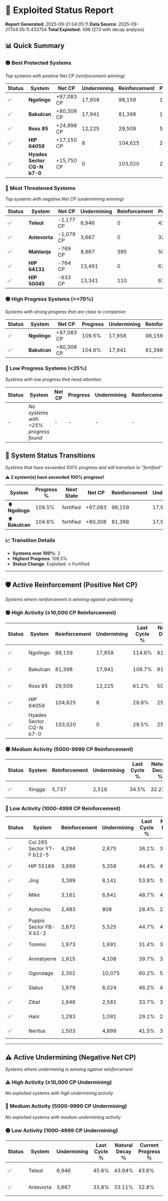 # 🌟 Exploited Status Report

**Report Generated:** 2025-09-21 04:05:11
**Data Source:** 2025-09-21T04:05:11.433754
**Total Exploited:** 498 (273 with decay analysis)

## 📊 Quick Summary

### 🟢 **Best Protected Systems**
*Top systems with positive Net CP (reinforcement winning)*

| Status | System | Net CP | Undermining | Reinforcement | Progress |
|--------|--------|--------|-------------|---------------|----------|
| ✅ | **Ngolingo** | +97,083 CP | 17,958 | 98,159 | 109.5% |
| ✅ | **Bakulcan** | +80,308 CP | 17,941 | 81,398 | 104.6% |
| ✅ | **Ross 85** | +24,998 CP | 12,225 | 29,509 | 57.7% |
| ✅ | **HIP 64059** | +17,150 CP | 8 | 104,625 | 29.9% |
| ✅ | **Hyades Sector CQ-N b7-0** | +15,750 CP | 0 | 103,020 | 29.5% |

### 🔴 **Most Threatened Systems**
*Top systems with negative Net CP (undermining winning)*

| Status | System | Net CP | Undermining | Reinforcement | Progress |
|--------|--------|--------|-------------|---------------|----------|
| ✅ | **Teleut** | -1,177 CP | 6,946 | 0 | 43.6% |
| ✅ | **Antevorta** | -1,079 CP | 3,667 | 0 | 32.8% |
| ✅ | **Mahlanja** | -769 CP | 8,867 | 395 | 50.3% |
| ✅ | **HIP 64131** | -764 CP | 13,491 | 0 | 67.4% |
| ✅ | **HIP 50045** | -633 CP | 13,341 | 110 | 67.0% |

### 🟢 **High Progress Systems (>=70%)**
*Systems with strong progress that are close to completion*

| Status | System | Net CP | Progress | Undermining | Reinforcement |
|--------|--------|--------|----------|-------------|---------------|
| ✅ | **Ngolingo** | +97,083 CP | 109.5% | 17,958 | 98,159 |
| ✅ | **Bakulcan** | +80,308 CP | 104.6% | 17,941 | 81,398 |

### 🔴 **Low Progress Systems (<25%)**
*Systems with low progress that need attention*

| Status | System | Net CP | Progress | Undermining | Reinforcement |
|--------|--------|--------|----------|-------------|---------------|
| - | *No systems with <25% progress found* | - | - | - | - |
## 🔄 System Status Transitions  
*Systems that have exceeded 100% progress and will transition to "fortified"*

**⚠️ 2 system(s) have exceeded 100% progress!**

| System | Progress % | Next State | Net CP | Reinforcement | Undermining | 
|--------|------------|-------------|--------|---------------|-------------|
| ⬆️ **Ngolingo** | 109.5% | fortified | +97,083 | 98,159 | 17,958 |
| ⬆️ **Bakulcan** | 104.6% | fortified | +80,308 | 81,398 | 17,941 |

### 📈 Transition Details
- **Systems over 100%**: 2
- **Highest Progress**: 109.5%
- **Status Change**: Exploited → Fortified

---

## 🛡️ Active Reinforcement (Positive Net CP)
*Systems where reinforcement is winning against undermining*

### 🟢 High Activity (≥10,000 CP Reinforcement)

| Status | System | Reinforcement | Undermining | Last Cycle % | Natural Decay % | Current Progress % | Current CP | Net CP | Activity |
|--------|--------|---------------|-------------|--------------|-----------------|-------------------|------------|--------|----------|
| ✅ | Ngolingo | 98,159 | 17,958 | 114.6% | 81.76% | 109.5% | 383,250 | +97,083 | 🟢 High Reinforcement |
| ✅ | Bakulcan | 81,398 | 17,941 | 109.7% | 81.65% | 104.6% | 366,100 | +80,308 | 🟢 High Reinforcement |
| ✅ | Ross 85 | 29,509 | 12,225 | 61.2% | 50.56% | 57.7% | 201,950 | +24,998 | 🟢 High Reinforcement |
| ✅ | HIP 64059 | 104,625 | 8 | 29.9% | 25.00% | 29.9% | 104,650 | +17,150 | 🟢 High Reinforcement |
| ✅ | Hyades Sector CQ-N b7-0 | 103,020 | 0 | 29.5% | 25.00% | 29.5% | 103,250 | +15,750 | 🟢 High Reinforcement |

### 🟡 Medium Activity (5000-9999 CP Reinforcement)

| Status | System | Reinforcement | Undermining | Last Cycle % | Natural Decay % | Current Progress % | Current CP | Net CP | Activity |
|--------|--------|---------------|-------------|--------------|-----------------|-------------------|------------|--------|----------|
| ✅ | Xingga | 5,737 | 2,518 | 34.5% | 32.22% | 33.8% | 118,299 | +5,544 | 🟡 Medium Reinforcement |

### 🔴 Low Activity (1000-4999 CP Reinforcement)

| Status | System | Reinforcement | Undermining | Last Cycle % | Natural Decay % | Current Progress % | Current CP | Net CP | Activity |
|--------|--------|---------------|-------------|--------------|-----------------|-------------------|------------|--------|----------|
| ✅ | Col 285 Sector YT-F b12-5 | 4,294 | 2,875 | 36.1% | 34.07% | 35.3% | 123,550 | +4,291 | 🔵 Low Reinforcement |
| ✅ | HIP 55189 | 3,668 | 5,358 | 44.4% | 41.91% | 42.9% | 150,150 | +3,482 | 🔵 Low Reinforcement |
| ✅ | Jing | 3,389 | 8,141 | 53.9% | 50.74% | 51.6% | 180,600 | +3,016 | 🔵 Low Reinforcement |
| ✅ | Mikir | 3,161 | 6,641 | 48.7% | 45.97% | 46.8% | 163,800 | +2,888 | 🔵 Low Reinforcement |
| ✅ | Aunochis | 2,483 | 808 | 28.4% | 27.46% | 28.2% | 98,699 | +2,602 | 🔵 Low Reinforcement |
| ✅ | Puppis Sector FB-X b1-2 | 2,672 | 5,525 | 44.7% | 42.40% | 43.1% | 150,850 | +2,464 | 🔵 Low Reinforcement |
| ✅ | Tommo | 1,973 | 1,691 | 31.4% | 30.31% | 30.9% | 108,150 | +2,049 | 🔵 Low Reinforcement |
| ✅ | Anmatyerre | 1,915 | 4,108 | 39.7% | 37.98% | 38.5% | 134,750 | +1,826 | 🔵 Low Reinforcement |
| ✅ | Ogondage | 2,302 | 10,075 | 60.2% | 56.79% | 57.3% | 200,549 | +1,773 | 🔵 Low Reinforcement |
| ✅ | Slatus | 1,879 | 6,024 | 46.2% | 44.03% | 44.5% | 155,750 | +1,651 | 🔵 Low Reinforcement |
| ✅ | Zibel | 1,646 | 2,581 | 33.7% | 32.57% | 33.0% | 115,500 | +1,495 | 🔵 Low Reinforcement |
| ✅ | Hani | 1,283 | 1,091 | 29.1% | 28.40% | 28.8% | 100,800 | +1,397 | 🔵 Low Reinforcement |
| ✅ | Neritus | 1,503 | 4,899 | 41.5% | 39.77% | 40.1% | 140,350 | +1,149 | 🔵 Low Reinforcement |


---

## ⚠️ Active Undermining (Negative Net CP)
*Systems where undermining is winning against reinforcement*

### ⚠️ High Activity (≥10,000 CP Undermining)

*No exploited systems with high undermining activity*

### 🔶 Medium Activity (5000-9999 CP Undermining)

*No exploited systems with medium undermining activity*

### 🟡 Low Activity (1000-4999 CP Undermining)

| Status | System | Undermining | Last Cycle % | Natural Decay % | Current Progress % | Reinforcement | Current CP | Net CP | Activity |
|--------|--------|-------------|--------------|-----------------|-------------------|---------------|------------|--------|----------|
| ✅ | Teleut | 6,946 | 45.6% | 43.94% | 43.6% | 0 | 152,600 | -1,177 | 🟡 Low Undermining |
| ✅ | Antevorta | 3,667 | 33.8% | 33.11% | 32.8% | 0 | 114,799 | -1,079 | 🟡 Low Undermining |
